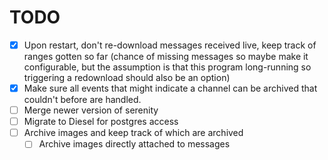 # TODO

- [X] Upon restart, don't re-download messages received live, keep track of ranges gotten so far (chance of missing messages so maybe make it configurable, but the assumption is that this program long-running so triggering a redownload should also be an option)
- [X] Make sure all events that might indicate a channel can be archived that couldn't before are handled.
- [ ] Merge newer version of serenity
- [ ] Migrate to Diesel for postgres access
- [ ] Archive images and keep track of which are archived
    - [ ] Archive images directly attached to messages
